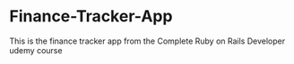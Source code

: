 # Finance-Tracker-App
This is the finance tracker app from the Complete Ruby on Rails Developer udemy course
